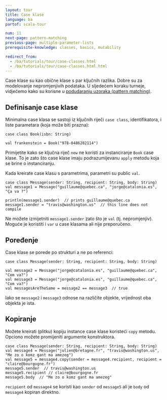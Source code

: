 ```yaml
---
layout: tour
title: Case klase
language: ba
partof: scala-tour

num: 11
next-page: pattern-matching
previous-page: multiple-parameter-lists
prerequisite-knowledge: classes, basics, mutability

redirect_from:
  - /ba/tutorials/tour/case-classes.html
  - /ba/tutorials/tour/case-classes.html.html
---
```


Case klase su kao obične klase s par ključnih razlika.
Dobre su za modelovanje nepromjenjivih podataka.
U sljedećem koraku turneje, vidjećemo kako su korisne u [podudaranju uzoraka (pattern matching)](pattern-matching.html).

## Definisanje case klase
Minimalna case klasa se sastoji iz ključnih riječi `case class`,  identifikatora, i liste parametara (koja može biti prazna):
```tut
case class Book(isbn: String)

val frankenstein = Book("978-0486282114")
```
Primijetite kako se ključna riječ `new` ne koristi za instanciranje `Book` case klase. To je zato što case klase imaju podrazumijevanu `apply` metodu koja se brine o instanciranju.

Kada kreirate case klasu s parametrima, parametri su public `val`.
```
case class Message(sender: String, recipient: String, body: String)
val message1 = Message("guillaume@quebec.ca", "jorge@catalonia.es", "Ça va ?")

println(message1.sender)  // prints guillaume@quebec.ca
message1.sender = "travis@washington.us"  // this line does not compile
```
Ne možete izmijetniti `message1.sender` zato što je  `val` (tj. nepromjenjiv). Moguće je koristiti i `var` u case klasama ali nije preporučeno.

## Poređenje
Case klase se porede po strukturi a ne po referenci:
```
case class Message(sender: String, recipient: String, body: String)

val message2 = Message("jorge@catalonia.es", "guillaume@quebec.ca", "Com va?")
val message3 = Message("jorge@catalonia.es", "guillaume@quebec.ca", "Com va?")
val messagesAreTheSame = message2 == message3  // true
```
Iako se  `message2` i `message3` odnose na različite objekte, vrijednost oba objekta je ista.

## Kopiranje
Možete kreirati (plitku) kopiju instance case klase koristeći `copy` metodu. Opciono možete promijeniti argumente konstruktora.

```
case class Message(sender: String, recipient: String, body: String)
val message4 = Message("julien@bretagne.fr", "travis@washington.us", "Me zo o komz gant ma amezeg")
val message5 = message4.copy(sender = message4.recipient, recipient = "claire@bourgogne.fr")
message5.sender  // travis@washington.us
message5.recipient // claire@bourgogne.fr
message5.body  // "Me zo o komz gant ma amezeg"
```

`recipient` od `message4` se koristi kao `sender` od `message5` ali je `body` od `message4` kopiran direktno.
